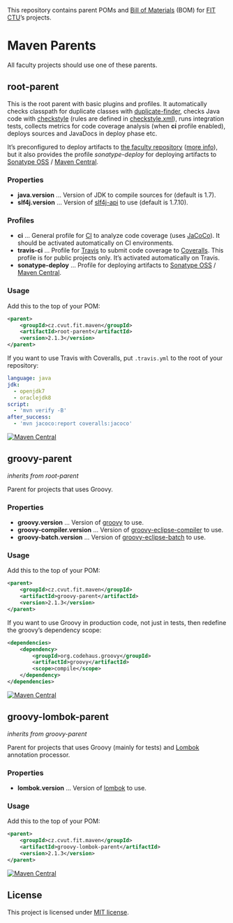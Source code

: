 This repository contains parent POMs and [Bill of Materials] (BOM) for [FIT CTU]’s projects.


Maven Parents
=============

All faculty projects should use one of these parents.


root-parent
-----------

This is the root parent with basic plugins and profiles. It automatically checks classpath for duplicate classes with
[duplicate-finder], checks Java code with [checkstyle] \(rules are defined in [checkstyle.xml]), runs integration tests,
collects metrics for code coverage analysis (when **ci** profile enabled), deploys sources and JavaDocs in deploy phase
etc.

It’s preconfigured to deploy artifacts to [the faculty repository](https://repository.fit.cvut.cz/maven)
([more info][wiki-maven-repos]), but it also provides the profile _sonatype-deploy_ for deploying artifacts to
[Sonatype OSS] / [Maven Central].

### Properties

*  **java.version** ... Version of JDK to compile sources for (default is 1.7).
*  **slf4j.version** ... Version of [slf4j-api] to use (default is 1.7.10).

### Profiles

*  **ci** ... General profile for [CI] to analyze code coverage (uses [JaCoCo]). It should be activated automatically
   on CI environments.
*  **travis-ci** ... Profile for [Travis] to submit code coverage to [Coveralls]. This profile is for public projects
   only. It’s activated automatically on Travis.
*  **sonatype-deploy** ... Profile for deploying artifacts to [Sonatype OSS] / [Maven Central].

### Usage

Add this to the top of your POM:

```xml
<parent>
    <groupId>cz.cvut.fit.maven</groupId>
    <artifactId>root-parent</artifactId>
    <version>2.1.3</version>
</parent>
```

If you want to use Travis with Coveralls, put `.travis.yml` to the root of your repository:

```yml
language: java
jdk:
  - openjdk7
  - oraclejdk8
script:
  - 'mvn verify -B'
after_success:
  - 'mvn jacoco:report coveralls:jacoco'
```

[![Maven Central](https://maven-badges.herokuapp.com/maven-central/cz.cvut.fit.maven/root-parent/badge.svg)](https://maven-badges.herokuapp.com/maven-central/cz.cvut.fit.maven/root-parent)


groovy-parent
-------------
_inherits from root-parent_

Parent for projects that uses Groovy.

### Properties

*  **groovy.version** ... Version of [groovy] to use.
*  **groovy-compiler.version** ... Version of [groovy-eclipse-compiler] to use.
*  **groovy-batch.version** ... Version of [groovy-eclipse-batch] to use.

### Usage

Add this to the top of your POM:

```xml
<parent>
    <groupId>cz.cvut.fit.maven</groupId>
    <artifactId>groovy-parent</artifactId>
    <version>2.1.3</version>
</parent>
```

If you want to use Groovy in production code, not just in tests, then redefine the groovy’s dependency scope:

```xml
<dependencies>
    <dependency>
        <groupId>org.codehaus.groovy</groupId>
        <artifactId>groovy</artifactId>
        <scope>compile</scope>
    </dependency>
</dependencies>
```

[![Maven Central](https://maven-badges.herokuapp.com/maven-central/cz.cvut.fit.maven/groovy-parent/badge.svg)](https://maven-badges.herokuapp.com/maven-central/cz.cvut.fit.maven/groovy-parent)


groovy-lombok-parent
--------------------
_inherits from groovy-parent_

Parent for projects that uses Groovy (mainly for tests) and [Lombok] annotation processor.

### Properties

*  **lombok.version** ... Version of [lombok] to use.

### Usage

Add this to the top of your POM:

```xml
<parent>
    <groupId>cz.cvut.fit.maven</groupId>
    <artifactId>groovy-lombok-parent</artifactId>
    <version>2.1.3</version>
</parent>
```

[![Maven Central](https://maven-badges.herokuapp.com/maven-central/cz.cvut.fit.maven/groovy-lombok-parent/badge.svg)](https://maven-badges.herokuapp.com/maven-central/cz.cvut.fit.maven/groovy-lombok-parent)


License
-------

This project is licensed under [MIT license](http://opensource.org/licenses/MIT).


<!-- Links -->

[Bill of Materials]: http://howtodoinjava.com/2014/02/18/maven-bom-bill-of-materials-dependency/
[duplicate-finder]: https://github.com/ning/maven-duplicate-finder-plugin
[checkstyle]: http://checkstyle.sourceforge.net/
[CI]: http://en.wikipedia.org/wiki/Continuous_integration
[Coveralls]: https://coveralls.io/
[FIT CTU]: http://fit.cvut.cz
[JaCoCo]: http://www.eclemma.org/jacoco/
[Maven Central]: http://search.maven.org/
[Lombok]: http://projectlombok.org/
[Sonatype OSS]: https://docs.sonatype.org/display/Repository/Sonatype+OSS+Maven+Repository+Usage+Guide
[Travis]: https://travis-ci.org/
[wiki-maven-repos]: https://rozvoj.fit.cvut.cz/Main/Maven-repositare

[checkstyle.xml]: /codequality-resources/src/main/resources/cz/cvut/fit/maven/codequality/checkstyle.xml

[groovy]: http://search.maven.org/#search|gav|1|g%3A%22org.codehaus.groovy%22%20AND%20a%3A%22groovy%22
[groovy-eclipse-batch]: http://search.maven.org/#search|gav|1|g%3A%22org.codehaus.groovy%22%20AND%20a%3A%22groovy-eclipse-batch%22
[groovy-eclipse-compiler]: http://search.maven.org/#search|gav|1|g%3A%22org.codehaus.groovy%22%20AND%20a%3A%22groovy-eclipse-compiler%22
[lombok]: http://search.maven.org/#search|gav|1|g%3A%22org.projectlombok%22%20AND%20a%3A%22lombok%22
[slf4j-api]: http://search.maven.org/#search|gav|1|g%3A%22org.slf4j%22%20AND%20a%3A%22slf4j-api%22
